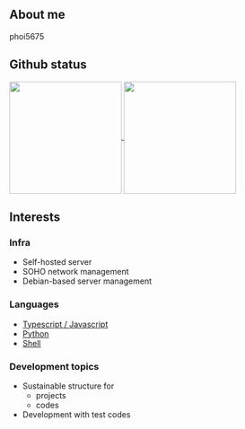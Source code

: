 ## About me

phoi5675

## Github status

<a href="https://github.com/anuraghazra/github-readme-stats">
  <img height=200 align="center" src="https://github-readme-stats.vercel.app/api?username=phoi5675&theme=dark" />
</a>
<a href="https://github.com/anuraghazra/github-readme-stats">
  <img height=200 align="center" src="https://github-readme-stats.vercel.app/api/top-langs/?username=phoi5675&theme=dark&size_weight=0.8&count_weight=0.2&layout=compact&langs_count=8&card_width=320" />
</a>

## Interests

### Infra

- Self-hosted server
- SOHO network management
- Debian-based server management

### Languages

- [Typescript / Javascript](https://github.com/phoi5675?tab=repositories&q=&type=&language=typescript&sort=)
- [Python](https://github.com/phoi5675?tab=repositories&q=&type=&language=python&sort=)
- [Shell](https://github.com/phoi5675?tab=repositories&q=&type=&language=shell&sort=)

### Development topics

- Sustainable structure for
  - projects
  - codes
- Development with test codes
